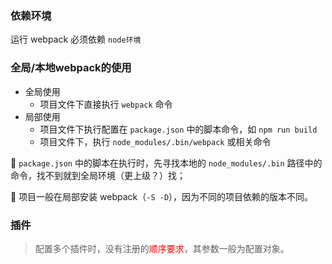 ### 依赖环境

运行 webpack 必须依赖 `node环境`



### 全局/本地webpack的使用

- 全局使用
  - 项目文件下直接执行 `webpack` 命令
- 局部使用
  - 项目文件下执行配置在 `package.json` 中的脚本命令，如 `npm run build` 
  - 项目文件下，执行 `node_modules/.bin/webpack` 或相关命令

:ghost: `package.json` 中的脚本在执行时，先寻找本地的 `node_modules/.bin` 路径中的命令，找不到就到全局环境（更上级？）找；

:ghost: 项目一般在局部安装 webpack（`-S -D`），因为不同的项目依赖的版本不同。



### 插件

> 配置多个插件时，没有注册的<span style="color: #ff0000">顺序要求</span>，其参数一般为配置对象。

